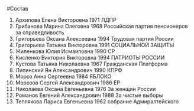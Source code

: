 #Состав
1. Архипова Елена Викторовна 1971 ЛДПР
2. Грибанова Марина Олеговна 1968 Российская партия пенсионеров за справедливость
3. Григорьева Оксана Алексеевна 1994 Трудовая партия России
4. Григорьева Татьяна Викторовна 1991 СОЦИАЛЬНОЙ ЗАЩИТЫ
5. Жиленкова Юлия Исмаиловна 1990 СР
6. Кисленко Виктория Викторовна 1994 ПАТРИОТЫ РОССИИ
7. Кустова Татьяна Николаевна 1967 Гражданская Платформа
8. Липинский Ян Александрович 1990 КПРФ
9. Мороз Анна Сергеевна 1984 ЯБЛОКО
10. Морозов Сергей Александрович 1986 ЕР
11. Николаева Оксана Евгеньевна 1976 За женщин России
12. Романов Евгений Александрович 1988 За чистые выборы
13. Теплякова Лариса Евгеньевна 1962 собрание Адмиралтейского
